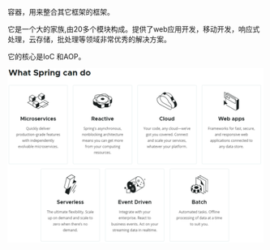 容器，用来整合其它框架的框架。

它是一个大的家族,由20多个模块构成。提供了web应用开发，移动开发，响应式处理，云存储，批处理等领域非常优秀的解决方案。

它的核心是IoC 和AOP。

![image-20220720123359765](Spring%20Framework.assets/image-20220720123359765.png)
